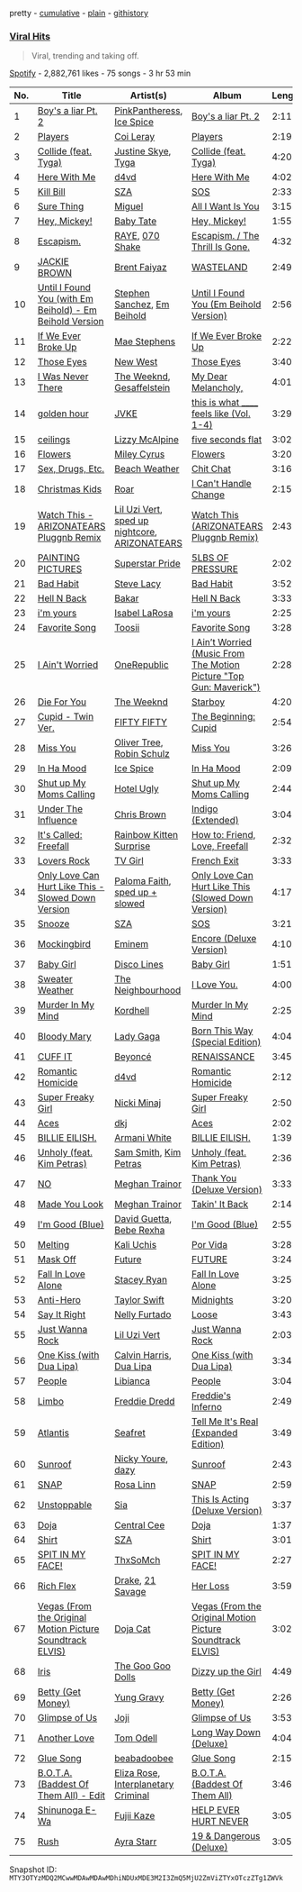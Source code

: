 pretty - [cumulative](/playlists/cumulative/37i9dQZF1DX2L0iB23Enbq.md) - [plain](/playlists/plain/37i9dQZF1DX2L0iB23Enbq) - [githistory](https://github.githistory.xyz/mackorone/spotify-playlist-archive/blob/main/playlists/plain/37i9dQZF1DX2L0iB23Enbq)

### [Viral Hits](https://open.spotify.com/playlist/37i9dQZF1DX2L0iB23Enbq)

> Viral, trending and taking off.

[Spotify](https://open.spotify.com/user/spotify) - 2,882,761 likes - 75 songs - 3 hr 53 min

| No. | Title | Artist(s) | Album | Length |
|---|---|---|---|---|
| 1 | [Boy's a liar Pt\. 2](https://open.spotify.com/track/6AQbmUe0Qwf5PZnt4HmTXv) | [PinkPantheress](https://open.spotify.com/artist/78rUTD7y6Cy67W1RVzYs7t), [Ice Spice](https://open.spotify.com/artist/3LZZPxNDGDFVSIPqf4JuEf) | [Boy's a liar Pt\. 2](https://open.spotify.com/album/6cVfHBcp3AdpYY0bBglkLN) | 2:11 |
| 2 | [Players](https://open.spotify.com/track/6UN73IYd0hZxLi8wFPMQij) | [Coi Leray](https://open.spotify.com/artist/6AMd49uBDJfhf30Ak2QR5s) | [Players](https://open.spotify.com/album/4cAAsw7mPkGt15GXQzWlrM) | 2:19 |
| 3 | [Collide \(feat\. Tyga\)](https://open.spotify.com/track/22I3h5AOENlH4CqXJsEbFR) | [Justine Skye](https://open.spotify.com/artist/0jUQSUOcM7lxVn5eVGTkzQ), [Tyga](https://open.spotify.com/artist/5LHRHt1k9lMyONurDHEdrp) | [Collide \(feat\. Tyga\)](https://open.spotify.com/album/2LbrGt2oc08xV8IDJvLzYi) | 4:20 |
| 4 | [Here With Me](https://open.spotify.com/track/78Sw5GDo6AlGwTwanjXbGh) | [d4vd](https://open.spotify.com/artist/5y8tKLUfMvliMe8IKamR32) | [Here With Me](https://open.spotify.com/album/0OuoHWf8yB0TPzoBWw1R1S) | 4:02 |
| 5 | [Kill Bill](https://open.spotify.com/track/3OHfY25tqY28d16oZczHc8) | [SZA](https://open.spotify.com/artist/7tYKF4w9nC0nq9CsPZTHyP) | [SOS](https://open.spotify.com/album/07w0rG5TETcyihsEIZR3qG) | 2:33 |
| 6 | [Sure Thing](https://open.spotify.com/track/0JXXNGljqupsJaZsgSbMZV) | [Miguel](https://open.spotify.com/artist/360IAlyVv4PCEVjgyMZrxK) | [All I Want Is You](https://open.spotify.com/album/493HYe7N5pleudEZRyhE7R) | 3:15 |
| 7 | [Hey, Mickey!](https://open.spotify.com/track/3RKjTYlQrtLXCq5ncswBPp) | [Baby Tate](https://open.spotify.com/artist/3IJ21966TwNZI24MwZHMu4) | [Hey, Mickey!](https://open.spotify.com/album/1kKF2bWhCvSNNmWFqQVFei) | 1:55 |
| 8 | [Escapism.](https://open.spotify.com/track/5Z2MiIZ5I3jJvvmeWMLbOQ) | [RAYE](https://open.spotify.com/artist/5KKpBU5eC2tJDzf0wmlRp2), [070 Shake](https://open.spotify.com/artist/12Zk1DFhCbHY6v3xep2ZjI) | [Escapism\. / The Thrill Is Gone.](https://open.spotify.com/album/3omkMn8vbTKOebb9ABbqyb) | 4:32 |
| 9 | [JACKIE BROWN](https://open.spotify.com/track/2IlT65thKQQw248mhk2PjQ) | [Brent Faiyaz](https://open.spotify.com/artist/3tlXnStJ1fFhdScmQeLpuG) | [WASTELAND](https://open.spotify.com/album/0PHMNbcgHfzSUALlfk7wGg) | 2:49 |
| 10 | [Until I Found You \(with Em Beihold\) \- Em Beihold Version](https://open.spotify.com/track/1Y3LN4zO1Edc2EluIoSPJN) | [Stephen Sanchez](https://open.spotify.com/artist/5XKFrudbV4IiuE5WuTPRmT), [Em Beihold](https://open.spotify.com/artist/7o2ZQYM7nTsaVdkXY38UAA) | [Until I Found You \(Em Beihold Version\)](https://open.spotify.com/album/7ARtQpvnPN2ucbmVHngLOs) | 2:56 |
| 11 | [If We Ever Broke Up](https://open.spotify.com/track/6maTPqynTmrkWIralgGaoP) | [Mae Stephens](https://open.spotify.com/artist/311uEW9rt5g2NmzjGEKS2E) | [If We Ever Broke Up](https://open.spotify.com/album/4eadTzshRApGna6Ppz5XwO) | 2:22 |
| 12 | [Those Eyes](https://open.spotify.com/track/50x1Ic8CaXkYNvjmxe3WXy) | [New West](https://open.spotify.com/artist/69bG9tC62d8oTFC9aTTosn) | [Those Eyes](https://open.spotify.com/album/7rItmPh0tZpMKcFXBScaU8) | 3:40 |
| 13 | [I Was Never There](https://open.spotify.com/track/1cKHdTo9u0ZymJdPGSh6nq) | [The Weeknd](https://open.spotify.com/artist/1Xyo4u8uXC1ZmMpatF05PJ), [Gesaffelstein](https://open.spotify.com/artist/3hteYQFiMFbJY7wS0xDymP) | [My Dear Melancholy,](https://open.spotify.com/album/4qZBW3f2Q8y0k1A84d4iAO) | 4:01 |
| 14 | [golden hour](https://open.spotify.com/track/5odlY52u43F5BjByhxg7wg) | [JVKE](https://open.spotify.com/artist/164Uj4eKjl6zTBKfJLFKKK) | [this is what \_\_\_\_ feels like \(Vol\. 1\-4\)](https://open.spotify.com/album/69AaAkdktFGnk9POmHENkT) | 3:29 |
| 15 | [ceilings](https://open.spotify.com/track/2L9N0zZnd37dwF0clgxMGI) | [Lizzy McAlpine](https://open.spotify.com/artist/1GmsPCcpKgF9OhlNXjOsbS) | [five seconds flat](https://open.spotify.com/album/68L5xVV9wydotfDXEik7eD) | 3:02 |
| 16 | [Flowers](https://open.spotify.com/track/0yLdNVWF3Srea0uzk55zFn) | [Miley Cyrus](https://open.spotify.com/artist/5YGY8feqx7naU7z4HrwZM6) | [Flowers](https://open.spotify.com/album/7I0tjwFtxUwBC1vgyeMAax) | 3:20 |
| 17 | [Sex, Drugs, Etc.](https://open.spotify.com/track/7DbdUf8aHSYoliSjO6LZv6) | [Beach Weather](https://open.spotify.com/artist/7I3bkknknQkIiatWiupQgD) | [Chit Chat](https://open.spotify.com/album/1xz1n7gyY02veDxH50SQHQ) | 3:16 |
| 18 | [Christmas Kids](https://open.spotify.com/track/40gk32E7YaTFoQwDIWv2SY) | [Roar](https://open.spotify.com/artist/7dIpKWlEeAljA20vFJ82RD) | [I Can't Handle Change](https://open.spotify.com/album/42vd9Cgr89pjb0Jipvaj5d) | 2:15 |
| 19 | [Watch This \- ARIZONATEARS Pluggnb Remix](https://open.spotify.com/track/0FA4wrjDJvJTTU8AepZTup) | [Lil Uzi Vert](https://open.spotify.com/artist/4O15NlyKLIASxsJ0PrXPfz), [sped up nightcore](https://open.spotify.com/artist/0M2CO5ijP35MDhNwvpgxTV), [ARIZONATEARS](https://open.spotify.com/artist/2xzyIzdjfeXX6FIQtlAAyw) | [Watch This \(ARIZONATEARS Pluggnb Remix\)](https://open.spotify.com/album/3VvPLpCZR5viLBFTbzm6E1) | 2:43 |
| 20 | [PAINTING PICTURES](https://open.spotify.com/track/7oLKoGzQVwjZ91AzCn560T) | [Superstar Pride](https://open.spotify.com/artist/3FBEsNyIwRnOHOf1Rv3SLa) | [5LBS OF PRESSURE](https://open.spotify.com/album/0OQjYkxlKHsQwYLJziIQrI) | 2:02 |
| 21 | [Bad Habit](https://open.spotify.com/track/5CM4UuQ9Gnd6K2YyKGPMoK) | [Steve Lacy](https://open.spotify.com/artist/57vWImR43h4CaDao012Ofp) | [Bad Habit](https://open.spotify.com/album/69JpAhN3XgLkOsJ7MCtW4V) | 3:52 |
| 22 | [Hell N Back](https://open.spotify.com/track/3NRql0A1Ef4RCvT473iqgD) | [Bakar](https://open.spotify.com/artist/3K2Srho6NCF3o9MswGR76H) | [Hell N Back](https://open.spotify.com/album/3aEdbaJGWXbBxn79DgjamF) | 3:33 |
| 23 | [i'm yours](https://open.spotify.com/track/37vVp2sWHuuIBOSl1NswP6) | [Isabel LaRosa](https://open.spotify.com/artist/5arKwJZEvT5uKq4o0JfqR4) | [i'm yours](https://open.spotify.com/album/3Q25UtV9pHu7onNcKwmmZ3) | 2:25 |
| 24 | [Favorite Song](https://open.spotify.com/track/1SRw5p2lVAi7RGlHEmZg66) | [Toosii](https://open.spotify.com/artist/6BH1xcDkwbbyrLMUKECsW1) | [Favorite Song](https://open.spotify.com/album/4XiUZULpVS6gTgKKU7KTX5) | 3:28 |
| 25 | [I Ain't Worried](https://open.spotify.com/track/4h9wh7iOZ0GGn8QVp4RAOB) | [OneRepublic](https://open.spotify.com/artist/5Pwc4xIPtQLFEnJriah9YJ) | [I Ain’t Worried \(Music From The Motion Picture "Top Gun: Maverick"\)](https://open.spotify.com/album/04PEOM6kIEeq9lRp1asNP2) | 2:28 |
| 26 | [Die For You](https://open.spotify.com/track/2Ch7LmS7r2Gy2kc64wv3Bz) | [The Weeknd](https://open.spotify.com/artist/1Xyo4u8uXC1ZmMpatF05PJ) | [Starboy](https://open.spotify.com/album/2ODvWsOgouMbaA5xf0RkJe) | 4:20 |
| 27 | [Cupid \- Twin Ver.](https://open.spotify.com/track/3Kw7zkALCVxY4wmlnh2IWC) | [FIFTY FIFTY](https://open.spotify.com/artist/4GJ6xDCF5jaUqD6avOuQT6) | [The Beginning: Cupid](https://open.spotify.com/album/1ZXXEGGhHYgOEzYUjP6bPR) | 2:54 |
| 28 | [Miss You](https://open.spotify.com/track/73vIOb4Q7YN6HeJTbscRx5) | [Oliver Tree](https://open.spotify.com/artist/6TLwD7HPWuiOzvXEa3oCNe), [Robin Schulz](https://open.spotify.com/artist/3t5xRXzsuZmMDkQzgOX35S) | [Miss You](https://open.spotify.com/album/32G4vFNwLJQjpzkOoGEUUo) | 3:26 |
| 29 | [In Ha Mood](https://open.spotify.com/track/0yUaLqhsVsguBpoOPL4cO7) | [Ice Spice](https://open.spotify.com/artist/3LZZPxNDGDFVSIPqf4JuEf) | [In Ha Mood](https://open.spotify.com/album/0CQzO0dUktGpymhtvrIXqW) | 2:09 |
| 30 | [Shut up My Moms Calling](https://open.spotify.com/track/3hxIUxnT27p5WcmjGUXNwx) | [Hotel Ugly](https://open.spotify.com/artist/35WVTyRnKAoaGExqgktVyb) | [Shut up My Moms Calling](https://open.spotify.com/album/4qVzNqB4cskFInYfrC7P0S) | 2:44 |
| 31 | [Under The Influence](https://open.spotify.com/track/5IgjP7X4th6nMNDh4akUHb) | [Chris Brown](https://open.spotify.com/artist/7bXgB6jMjp9ATFy66eO08Z) | [Indigo \(Extended\)](https://open.spotify.com/album/3okhA6w5uau6ZNhnVpwVww) | 3:04 |
| 32 | [It's Called: Freefall](https://open.spotify.com/track/474uVhyGgK5MtY9gMcDgGl) | [Rainbow Kitten Surprise](https://open.spotify.com/artist/4hz8tIajF2INpgM0qzPJz2) | [How to: Friend, Love, Freefall](https://open.spotify.com/album/7vXiklrUeffx5o2F8VYwm3) | 2:32 |
| 33 | [Lovers Rock](https://open.spotify.com/track/6dBUzqjtbnIa1TwYbyw5CM) | [TV Girl](https://open.spotify.com/artist/0Y6dVaC9DZtPNH4591M42W) | [French Exit](https://open.spotify.com/album/4Hai0uVzRbyTSaTPzxTY4e) | 3:33 |
| 34 | [Only Love Can Hurt Like This \- Slowed Down Version](https://open.spotify.com/track/48CKzGWOC65n8a8kdANJV8) | [Paloma Faith](https://open.spotify.com/artist/4fwuXg6XQHfdlOdmw36OHa), [sped up + slowed](https://open.spotify.com/artist/2FRfJyV85zb19tO6uiXBGl) | [Only Love Can Hurt Like This \(Slowed Down Version\)](https://open.spotify.com/album/1xtXcIxBOXAGZYCUIs6EUG) | 4:17 |
| 35 | [Snooze](https://open.spotify.com/track/4iZ4pt7kvcaH6Yo8UoZ4s2) | [SZA](https://open.spotify.com/artist/7tYKF4w9nC0nq9CsPZTHyP) | [SOS](https://open.spotify.com/album/07w0rG5TETcyihsEIZR3qG) | 3:21 |
| 36 | [Mockingbird](https://open.spotify.com/track/561jH07mF1jHuk7KlaeF0s) | [Eminem](https://open.spotify.com/artist/7dGJo4pcD2V6oG8kP0tJRR) | [Encore \(Deluxe Version\)](https://open.spotify.com/album/1kTlYbs28MXw7hwO0NLYif) | 4:10 |
| 37 | [Baby Girl](https://open.spotify.com/track/2cSdAkzAf2T4j4aLvx4LLz) | [Disco Lines](https://open.spotify.com/artist/5Kmr0b3ip8g9P2i0dLTC3Z) | [Baby Girl](https://open.spotify.com/album/06SuoEMTpd5PGRVwuIpETC) | 1:51 |
| 38 | [Sweater Weather](https://open.spotify.com/track/2QjOHCTQ1Jl3zawyYOpxh6) | [The Neighbourhood](https://open.spotify.com/artist/77SW9BnxLY8rJ0RciFqkHh) | [I Love You.](https://open.spotify.com/album/4xkM0BwLM9H2IUcbYzpcBI) | 4:00 |
| 39 | [Murder In My Mind](https://open.spotify.com/track/6qyS9qBy0mEk3qYaH8mPss) | [Kordhell](https://open.spotify.com/artist/2W6WP4pHQTFlbr2z9S4n54) | [Murder In My Mind](https://open.spotify.com/album/68GI09qAs2XLJmA3hj5K7y) | 2:25 |
| 40 | [Bloody Mary](https://open.spotify.com/track/11BKm0j4eYoCPPpCONAVwA) | [Lady Gaga](https://open.spotify.com/artist/1HY2Jd0NmPuamShAr6KMms) | [Born This Way \(Special Edition\)](https://open.spotify.com/album/5maeycU97NHBgwRr2h2A4O) | 4:04 |
| 41 | [CUFF IT](https://open.spotify.com/track/1xzi1Jcr7mEi9K2RfzLOqS) | [Beyoncé](https://open.spotify.com/artist/6vWDO969PvNqNYHIOW5v0m) | [RENAISSANCE](https://open.spotify.com/album/6FJxoadUE4JNVwWHghBwnb) | 3:45 |
| 42 | [Romantic Homicide](https://open.spotify.com/track/1xK59OXxi2TAAAbmZK0kBL) | [d4vd](https://open.spotify.com/artist/5y8tKLUfMvliMe8IKamR32) | [Romantic Homicide](https://open.spotify.com/album/4B3FsNFguOEJ4TWEsct83B) | 2:12 |
| 43 | [Super Freaky Girl](https://open.spotify.com/track/4C6Uex2ILwJi9sZXRdmqXp) | [Nicki Minaj](https://open.spotify.com/artist/0hCNtLu0JehylgoiP8L4Gh) | [Super Freaky Girl](https://open.spotify.com/album/0h5MuD9O9o1VoN07mQmwMQ) | 2:50 |
| 44 | [Aces](https://open.spotify.com/track/4pV6Kx1T9L49PBFwH1g8ca) | [dkj](https://open.spotify.com/artist/5FU1KYJheed7LZIM2r6KrE) | [Aces](https://open.spotify.com/album/7e0f5k0iqJVH5OdUEP9vOf) | 2:02 |
| 45 | [BILLIE EILISH.](https://open.spotify.com/track/27ZZdyTSQWI7Cug2d2PkqV) | [Armani White](https://open.spotify.com/artist/2qAwMsiIjTzlmfAkXKvhVA) | [BILLIE EILISH.](https://open.spotify.com/album/4MajX5vPeY4cX5pv6rf0sA) | 1:39 |
| 46 | [Unholy \(feat\. Kim Petras\)](https://open.spotify.com/track/3nqQXoyQOWXiESFLlDF1hG) | [Sam Smith](https://open.spotify.com/artist/2wY79sveU1sp5g7SokKOiI), [Kim Petras](https://open.spotify.com/artist/3Xt3RrJMFv5SZkCfUE8C1J) | [Unholy \(feat\. Kim Petras\)](https://open.spotify.com/album/0gX9tkL5njRax8ymWcXARi) | 2:36 |
| 47 | [NO](https://open.spotify.com/track/0l0CvurVUrr2w3Jj1hOVFc) | [Meghan Trainor](https://open.spotify.com/artist/6JL8zeS1NmiOftqZTRgdTz) | [Thank You \(Deluxe Version\)](https://open.spotify.com/album/08eweM0IZoZPCCxODbrMoL) | 3:33 |
| 48 | [Made You Look](https://open.spotify.com/track/0QHEIqNKsMoOY5urbzN48u) | [Meghan Trainor](https://open.spotify.com/artist/6JL8zeS1NmiOftqZTRgdTz) | [Takin' It Back](https://open.spotify.com/album/4LVa9bljQRvLYpWr8qyaXs) | 2:14 |
| 49 | [I'm Good \(Blue\)](https://open.spotify.com/track/4uUG5RXrOk84mYEfFvj3cK) | [David Guetta](https://open.spotify.com/artist/1Cs0zKBU1kc0i8ypK3B9ai), [Bebe Rexha](https://open.spotify.com/artist/64M6ah0SkkRsnPGtGiRAbb) | [I'm Good \(Blue\)](https://open.spotify.com/album/7M842DMhYVALrXsw3ty7B3) | 2:55 |
| 50 | [Melting](https://open.spotify.com/track/2kSb3wYSOV996xA2NSmpck) | [Kali Uchis](https://open.spotify.com/artist/1U1el3k54VvEUzo3ybLPlM) | [Por Vida](https://open.spotify.com/album/6f5gAJpM85TE6aQ81h46T5) | 3:28 |
| 51 | [Mask Off](https://open.spotify.com/track/0VgkVdmE4gld66l8iyGjgx) | [Future](https://open.spotify.com/artist/1RyvyyTE3xzB2ZywiAwp0i) | [FUTURE](https://open.spotify.com/album/17FBoXK1NU2rvJBbzdzw0r) | 3:24 |
| 52 | [Fall In Love Alone](https://open.spotify.com/track/5xwBIieMMFUmLDgvG4DjFe) | [Stacey Ryan](https://open.spotify.com/artist/3sXwEUqxSzb11VpuFa5cvJ) | [Fall In Love Alone](https://open.spotify.com/album/0ASnNAycI0eu91gMm9Jfe4) | 3:25 |
| 53 | [Anti\-Hero](https://open.spotify.com/track/0V3wPSX9ygBnCm8psDIegu) | [Taylor Swift](https://open.spotify.com/artist/06HL4z0CvFAxyc27GXpf02) | [Midnights](https://open.spotify.com/album/151w1FgRZfnKZA9FEcg9Z3) | 3:20 |
| 54 | [Say It Right](https://open.spotify.com/track/2aI21FnmY7TJVKeMaoQZ0t) | [Nelly Furtado](https://open.spotify.com/artist/2jw70GZXlAI8QzWeY2bgRc) | [Loose](https://open.spotify.com/album/2yboV2QBcVGEhcRlYuPpDT) | 3:43 |
| 55 | [Just Wanna Rock](https://open.spotify.com/track/4FyesJzVpA39hbYvcseO2d) | [Lil Uzi Vert](https://open.spotify.com/artist/4O15NlyKLIASxsJ0PrXPfz) | [Just Wanna Rock](https://open.spotify.com/album/2FD6g8bXEn2uQMYbeqqoCg) | 2:03 |
| 56 | [One Kiss \(with Dua Lipa\)](https://open.spotify.com/track/7ef4DlsgrMEH11cDZd32M6) | [Calvin Harris](https://open.spotify.com/artist/7CajNmpbOovFoOoasH2HaY), [Dua Lipa](https://open.spotify.com/artist/6M2wZ9GZgrQXHCFfjv46we) | [One Kiss \(with Dua Lipa\)](https://open.spotify.com/album/7GEzhoTiqcPYkOprWQu581) | 3:34 |
| 57 | [People](https://open.spotify.com/track/26b3oVLrRUaaybJulow9kz) | [Libianca](https://open.spotify.com/artist/7kjSuFGKhLm8b5qXoMhRkJ) | [People](https://open.spotify.com/album/5Hmh6N8oisrcuZKa8EY5dn) | 3:04 |
| 58 | [Limbo](https://open.spotify.com/track/37F7E7BKEw2E4O2L7u0IEp) | [Freddie Dredd](https://open.spotify.com/artist/0dlDsD7y6ccmDm8tuWCU6F) | [Freddie's Inferno](https://open.spotify.com/album/2ll6KONxe4F87GJku1ZZrl) | 2:49 |
| 59 | [Atlantis](https://open.spotify.com/track/1Fid2jjqsHViMX6xNH70hE) | [Seafret](https://open.spotify.com/artist/4Ly0KABsxlx4fNj63zJTrF) | [Tell Me It's Real \(Expanded Edition\)](https://open.spotify.com/album/4m8XN9CKqve1ExYBnNu5kt) | 3:49 |
| 60 | [Sunroof](https://open.spotify.com/track/4h4QlmocP3IuwYEj2j14p8) | [Nicky Youre](https://open.spotify.com/artist/7qmpXeNz2ojlMl2EEfkeLs), [dazy](https://open.spotify.com/artist/38PzLQE4GW8o7A18oGhi0x) | [Sunroof](https://open.spotify.com/album/0VaHnwzDug4AcDkejYDUl5) | 2:43 |
| 61 | [SNAP](https://open.spotify.com/track/76OGwb5RA9h4FxQPT33ekc) | [Rosa Linn](https://open.spotify.com/artist/46xBNx0j6cwY6sD9LgMTm1) | [SNAP](https://open.spotify.com/album/4fb1QzgTJpTk9TBjFzjmlR) | 2:59 |
| 62 | [Unstoppable](https://open.spotify.com/track/1yvMUkIOTeUNtNWlWRgANS) | [Sia](https://open.spotify.com/artist/5WUlDfRSoLAfcVSX1WnrxN) | [This Is Acting \(Deluxe Version\)](https://open.spotify.com/album/2eV6DIPDnGl1idcjww6xyX) | 3:37 |
| 63 | [Doja](https://open.spotify.com/track/3LtpKP5abr2qqjunvjlX5i) | [Central Cee](https://open.spotify.com/artist/5H4yInM5zmHqpKIoMNAx4r) | [Doja](https://open.spotify.com/album/6oECjagksATHu2UaclXrq1) | 1:37 |
| 64 | [Shirt](https://open.spotify.com/track/34ZAzO78a5DAVNrYIGWcPm) | [SZA](https://open.spotify.com/artist/7tYKF4w9nC0nq9CsPZTHyP) | [Shirt](https://open.spotify.com/album/6Kqm5aSp69hTaOHTx38hsD) | 3:01 |
| 65 | [SPIT IN MY FACE!](https://open.spotify.com/track/1N8TTK1Uoy7UvQNUazfUt5) | [ThxSoMch](https://open.spotify.com/artist/4MvZhE1iuzttcoyepkpfdF) | [SPIT IN MY FACE!](https://open.spotify.com/album/2XurGuugADHAwF8gEYjtMA) | 2:27 |
| 66 | [Rich Flex](https://open.spotify.com/track/1bDbXMyjaUIooNwFE9wn0N) | [Drake](https://open.spotify.com/artist/3TVXtAsR1Inumwj472S9r4), [21 Savage](https://open.spotify.com/artist/1URnnhqYAYcrqrcwql10ft) | [Her Loss](https://open.spotify.com/album/5MS3MvWHJ3lOZPLiMxzOU6) | 3:59 |
| 67 | [Vegas \(From the Original Motion Picture Soundtrack ELVIS\)](https://open.spotify.com/track/0hquQWY3xvYqN4qtiquniF) | [Doja Cat](https://open.spotify.com/artist/5cj0lLjcoR7YOSnhnX0Po5) | [Vegas \(From the Original Motion Picture Soundtrack ELVIS\)](https://open.spotify.com/album/2Q5DPv9uliinOBSdNooIe3) | 3:02 |
| 68 | [Iris](https://open.spotify.com/track/6Qyc6fS4DsZjB2mRW9DsQs) | [The Goo Goo Dolls](https://open.spotify.com/artist/2sil8z5kiy4r76CRTXxBCA) | [Dizzy up the Girl](https://open.spotify.com/album/4UMjBXcRqIgMZ1XumU2x5T) | 4:49 |
| 69 | [Betty \(Get Money\)](https://open.spotify.com/track/4cacyP5c3PMlfnyjpg13xW) | [Yung Gravy](https://open.spotify.com/artist/2YOYua8FpudSEiB9s88IgQ) | [Betty \(Get Money\)](https://open.spotify.com/album/3FEQZNn34v3EdxrVKi9pZF) | 2:26 |
| 70 | [Glimpse of Us](https://open.spotify.com/track/6xGruZOHLs39ZbVccQTuPZ) | [Joji](https://open.spotify.com/artist/3MZsBdqDrRTJihTHQrO6Dq) | [Glimpse of Us](https://open.spotify.com/album/6ZZvx0aefZV3LKa053fn71) | 3:53 |
| 71 | [Another Love](https://open.spotify.com/track/3JvKfv6T31zO0ini8iNItO) | [Tom Odell](https://open.spotify.com/artist/2txHhyCwHjUEpJjWrEyqyX) | [Long Way Down \(Deluxe\)](https://open.spotify.com/album/0Gf1yE895FKK4YWVRuAeg8) | 4:04 |
| 72 | [Glue Song](https://open.spotify.com/track/3iBgrkexCzVuPy4O9vx7Mf) | [beabadoobee](https://open.spotify.com/artist/35l9BRT7MXmM8bv2WDQiyB) | [Glue Song](https://open.spotify.com/album/3KmSMUwyrakryureTNI4U8) | 2:15 |
| 73 | [B.O.T.A\. \(Baddest Of Them All\) \- Edit](https://open.spotify.com/track/39JofJHEtg8I4fSyo7Imft) | [Eliza Rose](https://open.spotify.com/artist/4XC335ouK6pXyq4QiIb8bP), [Interplanetary Criminal](https://open.spotify.com/artist/6uJ51uV5rYzu1MJkC4CceI) | [B.O.T.A\. \(Baddest Of Them All\)](https://open.spotify.com/album/2lQgd3Svp1ZWAzZPLobAPK) | 3:46 |
| 74 | [Shinunoga E\-Wa](https://open.spotify.com/track/0o9zmvc5f3EFApU52PPIyW) | [Fujii Kaze](https://open.spotify.com/artist/6bDWAcdtVR3WHz2xtiIPUi) | [HELP EVER HURT NEVER](https://open.spotify.com/album/1OojCidx0eoPKch2M0Kz31) | 3:05 |
| 75 | [Rush](https://open.spotify.com/track/1xs8bOvm3IzEYmcLJVOc34) | [Ayra Starr](https://open.spotify.com/artist/3ZpEKRjHaHANcpk10u6Ntq) | [19 & Dangerous \(Deluxe\)](https://open.spotify.com/album/16ppCNm1KGCgUS0g3iKqh8) | 3:05 |

Snapshot ID: `MTY3OTYzMDQ2MCwwMDAwMDAwMDhiNDUxMDE3M2I3ZmQ5MjU2ZmViZTYxOTczZTg1ZWVk`
